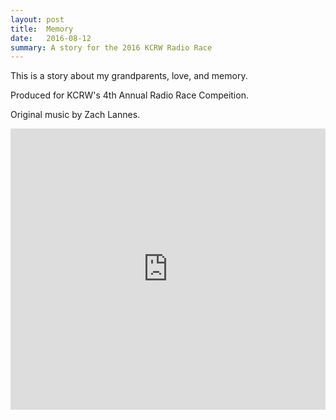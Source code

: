 ```yaml
---
layout: post
title:  Memory
date:   2016-08-12
summary: A story for the 2016 KCRW Radio Race
---
```


This is a story about my grandparents, love, and memory.

Produced for KCRW's 4th Annual Radio Race Compeition. 

Original music by Zach Lannes.

<iframe width="100%" height="450" scrolling="no" frameborder="no" src="https://w.soundcloud.com/player/?url=https%3A//api.soundcloud.com/tracks/277186998&amp;auto_play=false&amp;hide_related=false&amp;show_comments=true&amp;show_user=true&amp;show_reposts=false&amp;visual=true"></iframe>